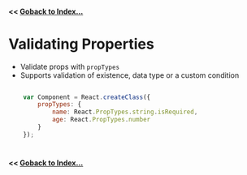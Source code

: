 #### **<<** [Goback to Index...](../README.md)
# Validating Properties
- Validate props with `propTypes`
- Supports validation of existence, data type or a custom condition

```js

    var Component = React.createClass({
        propTypes: {
            name: React.PropTypes.string.isRequired,
            age: React.PropTypes.number
        }
    });
```
#
#### **<<** [Goback to Index...](../README.md)